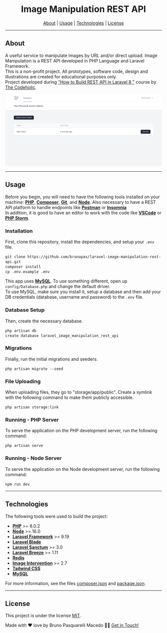 <h1 align="center">
  <strong>Image Manipulation REST API</strong>
</h1>

<p align="center">
 <a href="#about">About</a> |
 <a href="#usage">Usage</a> |
 <a href="#technologies">Technologies</a> |
 <a href="#license">License</a>
</p>

---

## About

A useful service to manipulate images by URL and/or direct upload. Image Manipulation is a REST API developed in PHP Language and Laravel Framework.<br>
This is a non-profit project. All prototypes, software code, design and illustrations are created for educational purposes only.<br>
Project developed during <a href="https://www.youtube.com/watch?v=bvvVX9Pny84">"How to Build REST API in Laravel 8
"</a> course by <a href="https://www.youtube.com/c/TheCodeholic">The Codeholic</a>.

<img alt="Image Manipulation REST API" title="#ImageManipulationRESTAPI" src="public/github/readme-1.png" />

---

## Usage

Before you begin, you will need to have the following tools installed on your machine:
<strong><a href="https://www.php.net/">PHP</a></strong>, <strong><a href="https://getcomposer.org/">Composer</a></strong>, <strong><a href="https://git-scm.com/">Git</a></strong>, and <strong><a href="https://nodejs.org/">Node</a></strong>. Also necessary to have a REST API platform to handle endpoints like <strong><a href="https://www.postman.com/">Postman</a></strong> or <strong><a href="https://insomnia.rest/">Insomnia</a></strong><br>
In addition, it is good to have an editor to work with the code like <strong><a href="https://code.visualstudio.com/">VSCode</a></strong> or <strong><a href="https://www.jetbrains.com/phpstorm/">PHP Storm</a></strong>.

### Installation
First, clone this repository, install the dependencies, and setup your <code>.env</code> file.
```
git clone https://github.com/brunopas/laravel-image-manipulation-rest-api.git
composer install
cp .env.example .env
```
This app uses <strong><a href="https://www.mysql.com/">MySQL</a></strong>. To use something different, open up <code>config/Database.php</code> and change the default driver.<br>
To use MySQL, make sure you install it, setup a database and then add your DB credentials (database, username and password) to the <code>.env</code> file.

### Database Setup
Then, create the necessary database.
```
php artisan db
create database laravel_image_manipulation_rest_api
```

### Migrations
Finally, run the initial migrations and seeders.
```
php artisan migrate --seed

```

### File Uploading
When uploading files, they go to "storage/app/public". Create a symlink with the following command to make them publicly accessible.
```
php artisan storage:link
```

### Running - PHP Server
To serve the application on the PHP development server, run the following command:
```
php artisan serve
```

### Running - Node Server
To serve the application on the Node development server, run the following command:
```
npm run dev
```

---

## Technologies

The following tools were used to build the project:
-   **[PHP](https://www.php.net/)** >= 8.0.2
-   **[Node](https://nodejs.org/)** >= 16.0
-   **[Laravel Framework](https://laravel.com/)** >= 9.19
-   **[Laravel Blade](https://laravel.com/)**
-   **[Laravel Sanctum](https://laravel.com/)** >= 3.0
-   **[Laravel Breeze](https://laravel.com/)** >= 1.11
-   **[Redis](https://redis.io/)**
-	**[Image Intervention](https://image.intervention.io/v2)** >= 2.7
-   **[Tailwind CSS](https://tailwindcss.com/)**
-   **[MySQL](https://www.mysql.com/)**

For more information, see the files [composer.json](./composer.json) and [package.json](./package.json).

---

## License

This project is under the license [MIT](./LICENSE).

Made with ❤️ love by Bruno Pasquarelli Macedo 👋🏻 [Get in Touch!](https://www.linkedin.com/in/brunopasmacedo)
